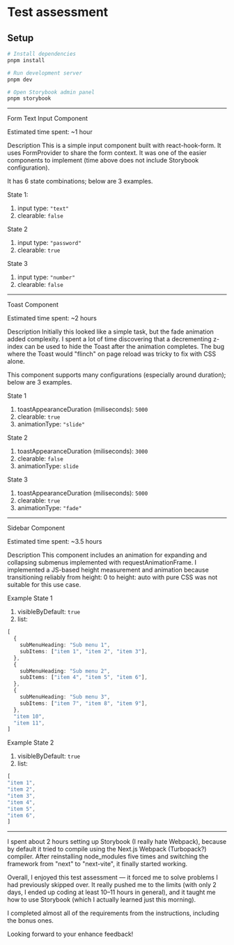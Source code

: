 # Test assessment

## Setup

```bash
# Install dependencies
pnpm install

# Run development server
pnpm dev

# Open Storybook admin panel
pnpm storybook
```

---

Form Text Input Component

Estimated time spent: ~1 hour

Description
This is a simple input component built with react-hook-form. It uses FormProvider to share the form context. It was one of the easier components to implement (time above does not include Storybook configuration).

It has 6 state combinations; below are 3 examples.

State 1:

1. input type: `"text"`
2. clearable: `false`

State 2

1. input type: `"password"`
2. clearable: `true`

State 3

1. input type: `"number"`
2. clearable: `false`

---

Toast Component

Estimated time spent: ~2 hours

Description
Initially this looked like a simple task, but the fade animation added complexity. I spent a lot of time discovering that a decrementing z-index can be used to hide the Toast after the animation completes. The bug where the Toast would "flinch" on page reload was tricky to fix with CSS alone.

This component supports many configurations (especially around duration); below are 3 examples.

State 1

1. toastAppearanceDuration (miliseconds): `5000`
2. clearable: `true`
3. animationType: `"slide"`

State 2

1. toastAppearanceDuration (miliseconds): `3000`
2. clearable: `false`
3. animationType: `slide`

State 3

1. toastAppearanceDuration (miliseconds): `5000`
2. clearable: `true`
3. animationType: `"fade"`

---

Sidebar Component

Estimated time spent: ~3.5 hours

Description
This component includes an animation for expanding and collapsing submenus implemented with requestAnimationFrame. I implemented a JS-based height measurement and animation because transitioning reliably from height: 0 to height: auto with pure CSS was not suitable for this use case.

Example State 1

1. visibleByDefault: `true`
2. list:

```TypeScript
[
  {
    subMenuHeading: "Sub menu 1",
    subItems: ["item 1", "item 2", "item 3"],
  },
  {
    subMenuHeading: "Sub menu 2",
    subItems: ["item 4", "item 5", "item 6"],
  },
  {
    subMenuHeading: "Sub menu 3",
    subItems: ["item 7", "item 8", "item 9"],
  },
  "item 10",
  "item 11",
]
```

Example State 2

1. visibleByDefault: `true`
2. list:

```TypeScript
[
"item 1",
"item 2",
"item 3",
"item 4",
"item 5",
"item 6",
]
```

---

I spent about 2 hours setting up Storybook (I really hate Webpack), because by default it tried to compile using the Next.js Webpack (Turbopack?) compiler. After reinstalling node_modules five times and switching the framework from "next" to "next-vite", it finally started working.

Overall, I enjoyed this test assessment — it forced me to solve problems I had previously skipped over. It really pushed me to the limits (with only 2 days, I ended up coding at least 10–11 hours in general), and it taught me how to use Storybook (which I actually learned just this morning).

I completed almost all of the requirements from the instructions, including the bonus ones.

Looking forward to your enhance feedback!


```

```
